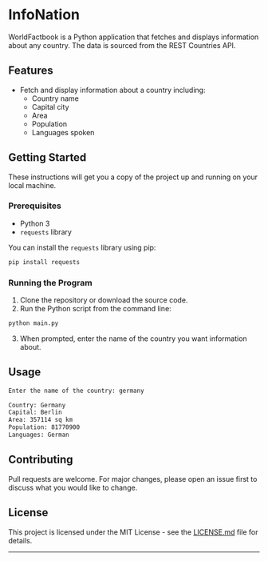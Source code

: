 # InfoNation

WorldFactbook is a Python application that fetches and displays information about any country. The data is sourced from the REST Countries API.

## Features

- Fetch and display information about a country including:
    - Country name
    - Capital city
    - Area
    - Population
    - Languages spoken

## Getting Started

These instructions will get you a copy of the project up and running on your local machine.

### Prerequisites

- Python 3
- `requests` library

You can install the `requests` library using pip:

```bash
pip install requests
```

### Running the Program

1. Clone the repository or download the source code.
2. Run the Python script from the command line:

```bash
python main.py
```

3. When prompted, enter the name of the country you want information about.

## Usage

```bash
Enter the name of the country: germany

Country: Germany
Capital: Berlin
Area: 357114 sq km
Population: 81770900
Languages: German
```

## Contributing

Pull requests are welcome. For major changes, please open an issue first to discuss what you would like to change.

## License

This project is licensed under the MIT License - see the [LICENSE.md](LICENSE.md) file for details.

---
